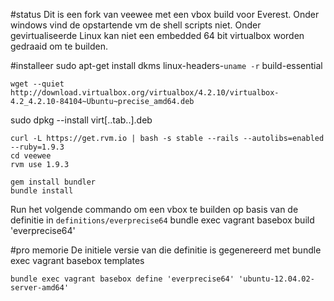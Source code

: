 #status
Dit is een fork van veewee met een vbox build voor Everest.
Onder windows vind de opstartende vm de shell scripts niet.
Onder gevirtualiseerde Linux kan niet een embedded 64 bit virtualbox worden gedraaid om te builden. 

#installeer
    sudo apt-get install dkms linux-headers-`uname -r` build-essential


    wget --quiet http://download.virtualbox.org/virtualbox/4.2.10/virtualbox-4.2_4.2.10-84104~Ubuntu~precise_amd64.deb 
sudo dpkg --install virt[..tab..].deb

    curl -L https://get.rvm.io | bash -s stable --rails --autolibs=enabled  --ruby=1.9.3  
    cd veewee
    rvm use 1.9.3

    gem install bundler  
    bundle install

Run het volgende commando om een vbox te builden op basis van de definitie in `definitions/everprecise64`
    bundle exec vagrant basebox build 'everprecise64'


#pro memorie
De initiele versie van die definitie is gegenereerd met
    bundle exec vagrant basebox templates

    bundle exec vagrant basebox define 'everprecise64' 'ubuntu-12.04.02-server-amd64'
